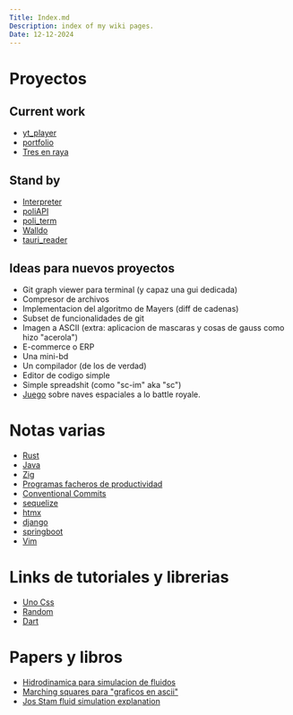 ```yaml
---
Title: Index.md
Description: index of my wiki pages.
Date: 12-12-2024
---
```


# Proyectos

## Current work

- [yt_player](yt_player.md)
- [portfolio](portfolio.md)
- [Tres en raya](tres_en_raya.md)

## Stand by

- [Interpreter](Interpreter.md)
- [poliAPI](poliapi.md)
- [poli_term](poli_term.md)
- [Walldo](Walldo.md)
- [tauri_reader](tauri_reader.md)

## Ideas para nuevos proyectos

- Git graph viewer para terminal (y capaz una gui dedicada)
- Compresor de archivos
- Implementacion del algoritmo de Mayers (diff de cadenas)
- Subset de funcionalidades de git
- Imagen a ASCII (extra:
  aplicacion de mascaras y cosas de gauss como hizo "acerola")
- E-commerce o ERP
- Una mini-bd
- Un compilador (de los de verdad)
- Editor de codigo simple
- Simple spreadshit (como "sc-im" aka "sc")
- [Juego](juego_naves.md) sobre naves espaciales a lo battle royale.

# Notas varias

- [Rust](about-rust.md)
- [Java](java.md)
- [Zig](zig.md)
- [Programas facheros de productividad](programas-facheros-de-productividad.md)
- [Conventional Commits](conventional-commits.md)
- [sequelize](sequelize.md)
- [htmx](htmx.md)
- [django](django.md)
- [springboot](springboot.md)
- [Vim](vim.md)

# Links de tutoriales y  librerias

- [Uno Css](https://unocss.dev/)
- [Random](random.md)
- [Dart](https://dart.dev/language)

# Papers y libros

- [Hidrodinamica para simulacion de fluidos](https://en.wikipedia.org/wiki/Smoothed-particle_hydrodynamics)
- [Marching squares para "graficos en ascii"](https://en.wikipedia.org/wiki/Marching_squares)
- [Jos Stam fluid simulation explanation](https://www.youtube.com/watch?v=qsYE1wMEMPA)
